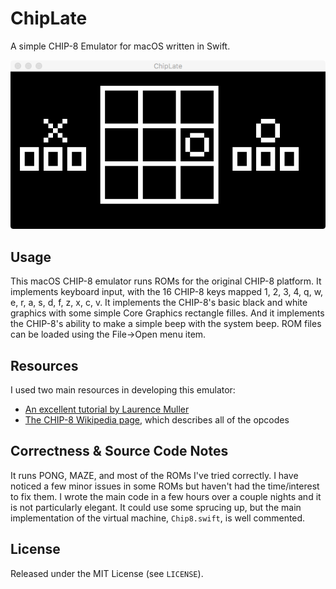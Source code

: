 # ChipLate
A simple CHIP-8 Emulator for macOS written in Swift.

![ChipLateTicTacToe](https://raw.githubusercontent.com/davecom/ChipLate/master/chiplatettt.png)

## Usage
This macOS CHIP-8 emulator runs ROMs for the original CHIP-8 platform. It implements keyboard input, with the 16 CHIP-8 keys mapped 1, 2, 3, 4, q, w, e, r, a, s, d, f, z, x, c, v. It implements the CHIP-8's basic black and white graphics with some simple Core Graphics rectangle filles. And it implements the CHIP-8's ability to make a simple beep with the system beep. ROM files can be loaded using the File->Open menu item.

## Resources
I used two main resources in developing this emulator:
- [An excellent tutorial by Laurence Muller](http://www.multigesture.net/articles/how-to-write-an-emulator-chip-8-interpreter/)
- [The CHIP-8 Wikipedia page](https://en.wikipedia.org/wiki/CHIP-8), which describes all of the opcodes

## Correctness & Source Code Notes
It runs PONG, MAZE, and most of the ROMs I've tried correctly. I have noticed a few minor issues in some ROMs but haven't had the time/interest to fix them. I wrote the main code in a few hours over a couple nights and it is not particularly elegant. It could use some sprucing up, but the main implementation of the virtual machine, `Chip8.swift`, is well commented.

## License
Released under the MIT License (see `LICENSE`).

